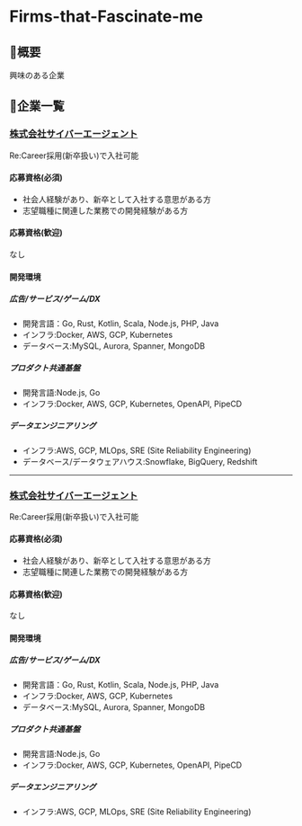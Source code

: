 # Firms-that-Fascinate-me


## 🌱概要
興味のある企業

## 👀企業一覧

### [株式会社サイバーエージェント](https://cyberagent.snar.jp/jobboard/detail.aspx?id=8iSptegYLsDRrwoQPcNomw)

Re:Career採用(新卒扱い)で入社可能

#### 応募資格(必須)
- 社会人経験があり、新卒として入社する意思がある方
- 志望職種に関連した業務での開発経験がある方

#### 応募資格(歓迎)
なし

#### 開発環境
##### 広告/サービス/ゲーム/DX
- 開発言語：Go, Rust, Kotlin, Scala, Node.js, PHP, Java
- インフラ:Docker, AWS, GCP, Kubernetes
- データベース:MySQL, Aurora, Spanner, MongoDB

##### プロダクト共通基盤
- 開発言語:Node.js, Go
- インフラ:Docker, AWS, GCP, Kubernetes, OpenAPI, PipeCD

##### データエンジニアリング
- インフラ:AWS, GCP, MLOps, SRE (Site Reliability Engineering)
- データベース/データウェアハウス:Snowflake, BigQuery, Redshift

---
### [株式会社サイバーエージェント](https://cyberagent.snar.jp/jobboard/detail.aspx?id=8iSptegYLsDRrwoQPcNomw)

Re:Career採用(新卒扱い)で入社可能

#### 応募資格(必須)
- 社会人経験があり、新卒として入社する意思がある方
- 志望職種に関連した業務での開発経験がある方

#### 応募資格(歓迎)
なし

#### 開発環境
##### 広告/サービス/ゲーム/DX
- 開発言語：Go, Rust, Kotlin, Scala, Node.js, PHP, Java
- インフラ:Docker, AWS, GCP, Kubernetes
- データベース:MySQL, Aurora, Spanner, MongoDB

##### プロダクト共通基盤
- 開発言語:Node.js, Go
- インフラ:Docker, AWS, GCP, Kubernetes, OpenAPI, PipeCD

##### データエンジニアリング
- インフラ:AWS, GCP, MLOps, SRE (Site Reliability Engineering)
